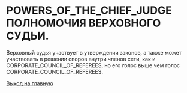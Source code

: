 #  POWERS_OF_THE_CHIEF_JUDGE ПОЛНОМОЧИЯ ВЕРХОВНОГО СУДЬИ.
Верховный судья участвует в утверждении законов, а также 
может участвовать в решении споров внутри членов сети, как и CORPORATE_COUNCIL_OF_REFEREES, 
но его голос выше чем голос CORPORATE_COUNCIL_OF_REFEREES.

[Выход на главную](../documentation/documentationRus.md)
